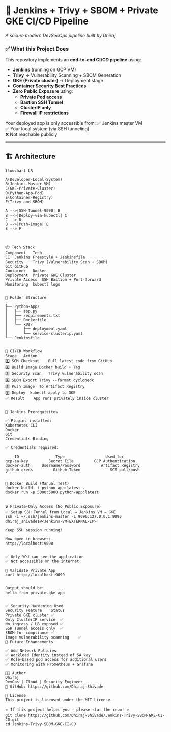 # 🔐 Jenkins + Trivy + SBOM + Private GKE CI/CD Pipeline  
_A secure modern DevSecOps pipeline built by Dhiraj_

### ✅ What this Project Does
This repository implements an **end-to-end CI/CD pipeline** using:
- **Jenkins** (running on GCP VM)
- **Trivy** → Vulnerability Scanning + SBOM Generation
- **GKE (Private cluster)** → Deployment stage
- **Container Security Best Practices**
- **Zero Public Exposure** using:
  - **Private Pod access**
  - **Bastion SSH Tunnel**
  - **ClusterIP only**
  - **Firewall IP restrictions**

Your deployed app is only accessible from:
✅ Jenkins master VM  
✅ Your local system (via SSH tunneling)  
❌ Not reachable publicly

---

## 🏗️ Architecture

```mermaid
flowchart LR

A(Developer-Local-System)
B(Jenkins-Master-VM)
C(GKE-Private-Cluster)
D(Python-App-Pod)
E(Container-Registry)
F(Trivy-and-SBOM)

A -->|SSH-Tunnel-9090| B
B -->|Deploy-via-kubectl| C
C --> D
B -->|Push-Image| E
E --> F



📦 Tech Stack
Component	Tech
CI	Jenkins Freestyle + Jenkinsfile
Security	Trivy (Vulnerability Scan + SBOM)
Git	GitHub
Container	Docker
Deployment	Private GKE Cluster
Private Access	SSH Bastion + Port-forward
Monitoring	kubectl logs


📁 Folder Structure
.
├── Python-App/
│   ├── app.py
│   ├── requirements.txt
│   ├── Dockerfile
│   └── k8s/
│       ├── deployment.yaml
│       └── service-clusterip.yaml
└── Jenkinsfile


🚀 CI/CD Workflow
Stage	Action
1️⃣ SCM Checkout	Pull latest code from GitHub
2️⃣ Build Image	Docker build + Tag
3️⃣ Security Scan	Trivy vulnerability scan
4️⃣ SBOM Export	Trivy --format cyclonedx
5️⃣ Push Image	To Artifact Registry
6️⃣ Deploy	kubectl apply to GKE
✅ Result	App runs privately inside cluster


🔧 Jenkins Prerequisites

✅ Plugins installed:
Kubernetes CLI
Docker
Git
Credentials Binding

✅ Credentials required:

    ID	              Type	                Used for
gcp-sa-key	       Secret File	       GCP Authentication
docker-auth	    Username/Password	      Artifact Registry
github-creds	     GitHub Token	          SCM pull/push


🐳 Docker Build (Manual Test)
docker build -t python-app:latest .
docker run -p 5000:5000 python-app:latest


🔒 Private-Only Access (No Public Exposure)
✅ Setup SSH Tunnel from Local → Jenkins VM → GKE
ssh -i ~/.ssh/jenkins-master -L 9090:127.0.0.1:9090 dhiraj_shivade1@<Jenkins-VM-EXTERNAL-IP>

Keep SSH session running!

Now open in browser:
http://localhost:9090


✅ Only YOU can see the application
✅ Not accessible on the internet

🧪 Validate Private App
curl http://localhost:9090


Output should be:
hello from private-gke app


✅ Security Hardening Used
Security Feature	Status
Private GKE cluster	✅
Only ClusterIP service	✅
No ingress / LB exposed	✅
SSH Tunnel access only	✅
SBOM for compliance	✅
Image vulnerability scanning	✅
📌 Future Enhancements

✅ Add Network Policies
✅ Workload Identity instead of SA key
✅ Role-based pod access for additional users
✅ Monitoring with Prometheus + Grafana

🧑‍💻 Author
Dhiraj
DevOps | Cloud | Security Engineer
📌 GitHub: https://github.com/Dhiraj-Shivade

📜 License
This project is licensed under the MIT License.

⭐ If this project helped you — please star the repo! ⭐
git clone https://github.com/Dhiraj-Shivade/Jenkins-Trivy-SBOM-GKE-CI-CD.git
cd Jenkins-Trivy-SBOM-GKE-CI-CD





